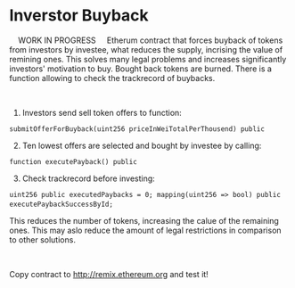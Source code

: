 # Inverstor Buyback 
&nbsp;&nbsp;&nbsp;
 WORK IN PROGRESS
&nbsp;&nbsp;&nbsp;
Etherum contract that forces buyback of tokens from investors by investee, what reduces the supply, incrising the value of remining ones. 
This solves many legal problems and increases significantly investors' motivation to buy. 
Bought back tokens are burned. 
There is a function allowing to check the trackrecord of buybacks. 

&nbsp;&nbsp;&nbsp;

1) Investors send sell token offers to function: 

`submitOfferForBuyback(uint256 priceInWeiTotalPerThousend) public `

2) Ten lowest offers are selected and bought by investee by calling: 

`function executePayback() public `

3) Check trackrecord before investing: 

 `uint256 public executedPaybacks = 0;
  mapping(uint256 => bool) public executePaybackSuccessById;`
&nbsp;&nbsp;&nbsp;

This reduces the number of tokens, increasing the calue of the remaining ones. 
This may aslo reduce the amount of legal restrictions in comparison to other solutions. 

&nbsp;&nbsp;&nbsp;

Copy contract to http://remix.ethereum.org and test it! 
